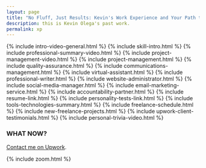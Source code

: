 ```yaml
---
layout: page
title: "No Fluff, Just Results: Kevin's Work Experience and Your Path to Progress"
description: this is Kevin Olega's past work.
permalink: xp
---
```

{% include intro-video-general.html %}
{% include skill-intro.html %}
{% include professional-summary-video.html %}
{% include project-management-video.html %}
{% include project-management.html %}
{% include quality-assurance.html %}
{% include communications-management.html %}
{% include virtual-assistant.html %}
{% include professional-writer.html %}
{% include website-administrator.html %}
{% include social-media-manager.html %}
{% include email-marketing-service.html %}
{% include accountability-partner.html %}
{% include resume-link.html %}
{% include personality-tests-link.html %}
{% include tools-technologies-summary.html %}
{% include freelance-schedule.html %}
{% include new-freelance-projects.html %} 
{% include upwork-client-testimonials.html %}
{% include personal-trivia-video.html %}

<h3>WHAT NOW?</h3>
<p><a href="https://www.upwork.com/o/profiles/users/_~0173d4ebd3d5f0b659/">Contact me on Upwork</a>.</p>
{% include zoom.html %}